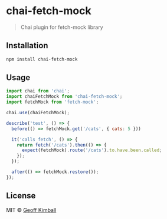 # chai-fetch-mock

> Chai plugin for fetch-mock library

## Installation

```bash
npm install chai-fetch-mock
```

## Usage

```js
import chai from 'chai';
import chaiFetchMock from 'chai-fetch-mock';
import fetchMock from 'fetch-mock';

chai.use(chaiFetchMock);

describe('test', () => {
  before(() => fetchMock.get('/cats', { cats: 5 }))

  it('calls fetch', () => {
    return fetch('/cats').then(() => {
      expect(fetchMock).route('/cats').to.have.been.called;
    });
  });

  after(() => fetchMock.restore());
});
```

## License

MIT &copy; [Geoff Kimball](http://geoffkimball.com)
